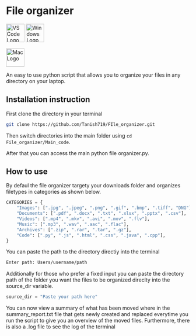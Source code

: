 # File organizer

<!-- VS Code -->
<img src="https://code.visualstudio.com/assets/images/code-stable.png" alt="VS Code Logo" width="50"> <img src="https://upload.wikimedia.org/wikipedia/commons/8/87/Windows_logo_-_2021.svg" alt="Windows Logo" width="50">

<!-- macOS -->
<img src="https://upload.wikimedia.org/wikipedia/commons/b/bb/Apple_Computer_Logo_rainbow.svg" alt="Mac Logo" width="50">



An easy to use python script that allows you to organize your files in any directory on your laptop. 

## Installation instruction

First clone the directory in your terminal
```bash
git clone https://github.com/Tanish719/FIle_organizer.git
```

Then switch directories into the main folder using ```cd File_organizer/Main_code```. 

After that you can access the main python file organizer.py.

## How to use

By defaul the file organizer targety your downloads folder and organizes filetypes in categories as shown below.
```python
CATEGORIES = {
    "Images": [".jpg", ".jpeg", ".png", ".gif", ".bmp", ".tiff", "DNG"],
    "Documents": [".pdf", ".docx", ".txt", ".xlsx", ".pptx", ".csv"],
    "Videos": [".mp4", ".mkv", ".avi", ".mov", ".flv"],
    "Music": [".mp3", ".wav", ".aac", ".flac"],
    "Archives": [".zip", ".rar", ".tar", ".gz"],
    "Code": [".py", ".js", ".html", ".css", ".java", ".cpp"],
}
```

You can paste the path to the directory directiy into the terminal
```bash
Enter path: Users/username/path
```
Additionally for those who prefer a fixed input you can paste the directory path of the folder you want the files to be organized direclty into the source_dir variable. 
```python
source_dir = "Paste your path here"
```
You can now view a summary of what has been moved where in the summary_report.txt file that gets newly created and replaced everytime you run the script to give you an overview of the moved files. Furthermore, there is also a .log file to see the log of the terminal
